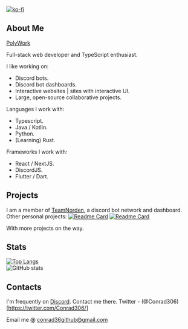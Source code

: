 [![ko-fi](https://ko-fi.com/img/githubbutton_sm.svg)](https://ko-fi.com/Conrad306)
## About Me
[PolyWork](https://polywork.com/Conrad306)

Full-stack web developer and TypeScript enthusiast. 

I like working on: 
  - Discord bots.
  - Discord bot dashboards.
  - Interactive websites | sites with interactive UI. 
  - Large, open-source collaborative projects.

Languages I work with: 
  - Typescript.
  - Java / Kotlin.
  - Python.
  - (Learning) Rust.
 
Frameworks I work with: 
  - React / NextJS. 
  - DiscordJS.
  - Flutter / Dart.
## Projects
I am a member of [TeamNorden](https://github.com/TeamNorden), a discord bot network and dashboard. 
Other personal projects: 
[![Readme Card](https://github-readme-stats.vercel.app/api/pin/?username=conrad306&repo=site&theme=dark&hide_border=true)](https://github.com/conrad306/site)
[![Readme Card](https://github-readme-stats.vercel.app/api/pin/?username=conrad306&repo=gitbot&theme=dark&hide_border=true)](https://github.com/conrad306/gitbot)

With more projects on the way.

## Stats
[![Top Langs](https://github-readme-stats.vercel.app/api/top-langs/?username=conrad306&layout=compact&theme=dark&hide_border=true)](https://github.com/conrad306/)
<br />
![GitHub stats](https://github-readme-stats.vercel.app/api?username=conrad306&include_all_commits=true&theme=dark&hide_border=true)

## Contacts
I'm frequently on [Discord](https://discord.com/users/403668506287144981). Contact me there.
Twitter - (@Conrad306)[https://twitter.com/Conrad306/]

Email me @ conrad36github@gmail.com
